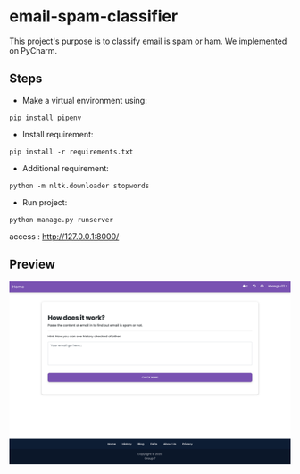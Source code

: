 # email-spam-classifier
This project's purpose is to classify email is spam or ham. We implemented on PyCharm. 
## Steps
* Make a virtual environment using:
```
pip install pipenv
```
* Install requirement: 
```
pip install -r requirements.txt
```
* Additional requirement: 
```
python -m nltk.downloader stopwords
```
* Run project: 
```
python manage.py runserver
```
access : http://127.0.0.1:8000/

## Preview
![alt text](https://github.com/khangtu22/email-spam-classifier/blob/master/imgProduction.png)
